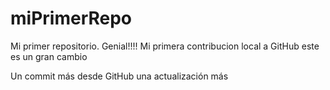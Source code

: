 # miPrimerRepo
Mi primer repositorio. Genial!!!!
Mi primera contribucion local a GitHub este es un gran cambio


Un commit más desde GitHub
una actualización más
